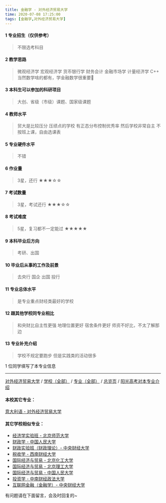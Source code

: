 ```yaml
---
title: 金融学 - 对外经济贸易大学
time: 2020-07-08 17:25:00
tags: [金融学,对外经济贸易大学]
---
```

#### 1 专业招生（仅供参考）  
> 不限选考科目 


#### 2 教学思路
> 微观经济学 宏观经济学 货币银行学 财务会计 金融市场学 计量经济学 C++ 当然数学啥的都有，学金融数学很重要🌚


#### 3 本科生可以参加的科研项目
>  大创、省级（市级）课题、国家级课题


#### 4 教师水平
> 贸大是比较压分 压绩点的学校 有正态分布控制优秀率 然后学校非常自主 不按班上课，自由选课表


#### 5 专业硬件水平
> 不错


#### 6 作业量
> 3星，还行
★★★☆☆


#### 7 考试数量
> 3星，考试还行
★★★☆☆


#### 8 考试难度
> 5星，复习都不一定能过
★★★★★


#### 9 本科毕业后方向
> 考研、出国


#### 10 毕业后从事的工作及前景
> 去央行 国企 出国 投行


#### 11 专业总体水平
> 是专业重点财经类最好的学校


#### 12 跟其他学校同专业相比
> 和央财比自主性更强 地理位置更好 宿舍条件更好 师资不好比，不太了解那边


#### 13 专业补充介绍
> 学校不规定要跑步 但是实践类的活动很多

1 位同学填写了本专业信息
***
[对外经济贸易大学](http://www.jianshu.com/p/388ba3d75aa0) / [学校（全部）](http://www.jianshu.com/p/3efa6bcca419) / [专业（全部）](http://www.jianshu.com/p/2d4c6d3552c2) / [总览页](http://www.jianshu.com/p/445daeb4fa00) / [阳光高考对本专业介绍](http://gaokao.chsi.com.cn/sch/zyk/view.do?schId=73394634&specId=73381091)
#### 本校其它专业：
[意大利语 - 对外经济贸易大学](http://www.jianshu.com/p/08a3917b473c)

#### 其它学校相似专业：
- [经济学实验班 - 北京师范大学](http://www.jianshu.com/p/905157b079f8)
- [财政学 - 中国人民大学](http://www.jianshu.com/p/907902d05d20)
- [财政实验班（财政理论）- 中央财经大学](http://www.jianshu.com/p/543b7d175909)
- [税收学 - 西南财经大学](http://www.jianshu.com/p/428c6ac632e9)
- [国际经济与贸易 - 北京化工大学](http://www.jianshu.com/p/f143f17287d2)
- [国际经济与贸易 - 北京理工大学](http://www.jianshu.com/p/ebab770158ac)
- [国际经济与贸易 - 中国人民大学](http://www.jianshu.com/p/8b305bffe600)
- [投资学 - 中南财经政法大学](http://www.jianshu.com/p/7d16092614fe)
- [互联网金融（金融学）- 中央财经大学](http://www.jianshu.com/p/6125dd390a4c)


有问题请在下面留言，会及时回复的~
